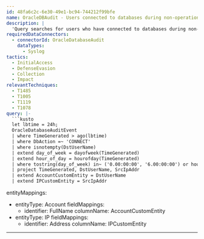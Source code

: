 ```yaml
---
id: 48fa6c2c-6e30-49e1-bc94-744212f99bfe
name: OracleDBAudit - Users connected to databases during non-operational hours.
description: |
  'Query searches for users who have connected to databases during non-operational hours.'
requiredDataConnectors:
  - connectorId: OracleDatabaseAudit
    dataTypes:
      - Syslog
tactics:
  - InitialAccess
  - DefenseEvasion
  - Collection
  - Impact
relevantTechniques:
  - T1485
  - T1005
  - T1119
  - T1078
query: |-
  ```kusto
  let lbtime = 24h;
  OracleDatabaseAuditEvent
  | where TimeGenerated > ago(lbtime)
  | where DbAction =~ 'CONNECT'
  | where isnotempty(DstUserName)
  | extend day_of_week = dayofweek(TimeGenerated)
  | extend hour_of_day = hourofday(TimeGenerated)
  | where tostring(day_of_week) in~ ('0.00:00:00', '6.00:00:00') or hour_of_day between (8 .. 18)
  | project TimeGenerated, DstUserName, SrcIpAddr
  | extend AccountCustomEntity = DstUserName
  | extend IPCustomEntity = SrcIpAddr
  ```
entityMappings:
  - entityType: Account
    fieldMappings:
      - identifier: FullName
        columnName: AccountCustomEntity
  - entityType: IP
    fieldMappings:
      - identifier: Address
        columnName: IPCustomEntity
---
```


